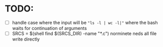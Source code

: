 # TODO:
- [ ] handle case where the input will be ```"ls -l | wc -l|"``` where the bash waits for continuation of arguments
- [ ] SRCS = $(shell find $(SRCS_DIR) -name "*.c") norminete neds all file write directly
<p align="justify">

